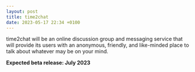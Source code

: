 ```yaml
---
layout: post
title: time2chat
date: 2023-05-17 22:34 +0100
---
```


time2chat will be an online discussion group and messaging service that will provide its users with an anonymous, friendly, and like-minded place to talk about whatever may be on your mind.

**Expected beta release: July 2023**
